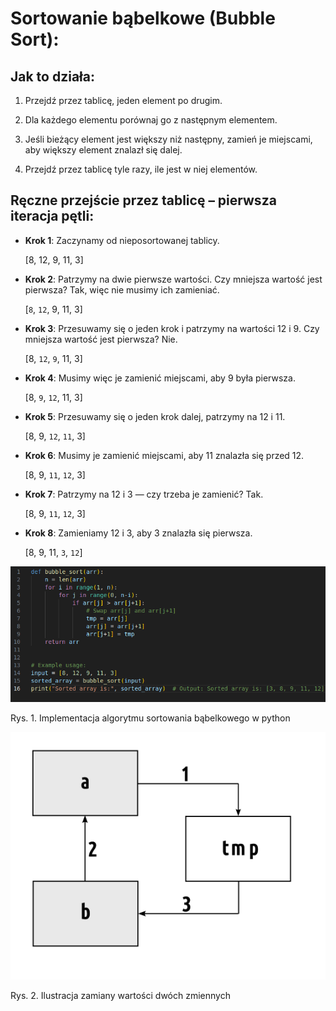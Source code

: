 # Sortowanie bąbelkowe (Bubble Sort):

## Jak to działa:

1. Przejdź przez tablicę, jeden element po drugim.

2. Dla każdego elementu porównaj go z następnym elementem.

3. Jeśli bieżący element jest większy niż następny, zamień je miejscami, aby większy element znalazł się dalej.

4. Przejdź przez tablicę tyle razy, ile jest w niej elementów.

## Ręczne przejście przez tablicę – pierwsza iteracja pętli:

- **Krok 1**: Zaczynamy od nieposortowanej tablicy.

    [8, 12, 9, 11, 3]

- **Krok 2**: Patrzymy na dwie pierwsze wartości. Czy mniejsza wartość jest pierwsza? Tak, więc nie musimy ich zamieniać.

    [```8```, ```12```, 9, 11, 3]

- **Krok 3**: Przesuwamy się o jeden krok i patrzymy na wartości 12 i 9. Czy mniejsza wartość jest pierwsza? Nie.

    [8, ```12```, ```9```, 11, 3]

- **Krok 4**: Musimy więc je zamienić miejscami, aby 9 była pierwsza.

    [8, ```9```, ```12```, 11, 3]

- **Krok 5**: Przesuwamy się o jeden krok dalej, patrzymy na 12 i 11.

    [8, 9, ```12```, ```11```, 3]

- **Krok 6**: Musimy je zamienić miejscami, aby 11 znalazła się przed 12.

    [8, 9, ```11```, ```12```, 3]

- **Krok 7**: Patrzymy na 12 i 3 — czy trzeba je zamienić? Tak.

    [8, 9, ```11```, ```12```, 3]

- **Krok 8**: Zamieniamy 12 i 3, aby 3 znalazła się pierwsza.

    [8, 9, 11, ```3```, ```12```]


<img src="./bubble_sort.png">

Rys. 1. Implementacja algorytmu sortowania bąbelkowego w python

<img src="./zamiana_zmiennych.png">

Rys. 2. Ilustracja zamiany wartości dwóch zmiennych
